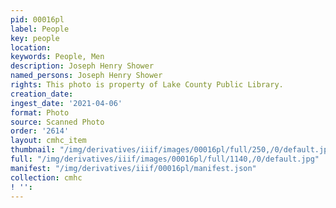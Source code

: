 ```yaml
---
pid: 00016pl
label: People
key: people
location: 
keywords: People, Men
description: Joseph Henry Shower
named_persons: Joseph Henry Shower
rights: This photo is property of Lake County Public Library.
creation_date: 
ingest_date: '2021-04-06'
format: Photo
source: Scanned Photo
order: '2614'
layout: cmhc_item
thumbnail: "/img/derivatives/iiif/images/00016pl/full/250,/0/default.jpg"
full: "/img/derivatives/iiif/images/00016pl/full/1140,/0/default.jpg"
manifest: "/img/derivatives/iiif/00016pl/manifest.json"
collection: cmhc
! '': 
---
```

